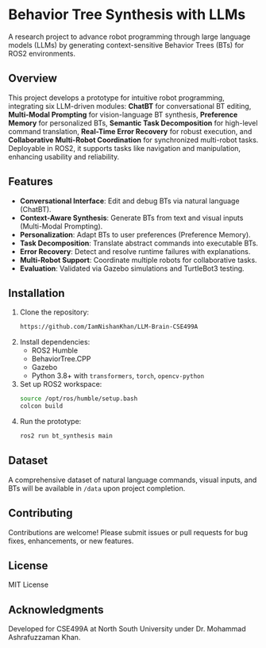 # Behavior Tree Synthesis with LLMs

A research project to advance robot programming through large language models (LLMs) by generating context-sensitive Behavior Trees (BTs) for ROS2 environments.

## Overview
This project develops a prototype for intuitive robot programming, integrating six LLM-driven modules: **ChatBT** for conversational BT editing, **Multi-Modal Prompting** for vision-language BT synthesis, **Preference Memory** for personalized BTs, **Semantic Task Decomposition** for high-level command translation, **Real-Time Error Recovery** for robust execution, and **Collaborative Multi-Robot Coordination** for synchronized multi-robot tasks. Deployable in ROS2, it supports tasks like navigation and manipulation, enhancing usability and reliability.

## Features
- **Conversational Interface**: Edit and debug BTs via natural language (ChatBT).
- **Context-Aware Synthesis**: Generate BTs from text and visual inputs (Multi-Modal Prompting).
- **Personalization**: Adapt BTs to user preferences (Preference Memory).
- **Task Decomposition**: Translate abstract commands into executable BTs.
- **Error Recovery**: Detect and resolve runtime failures with explanations.
- **Multi-Robot Support**: Coordinate multiple robots for collaborative tasks.
- **Evaluation**: Validated via Gazebo simulations and TurtleBot3 testing.

## Installation
1. Clone the repository:
   ```bash
   https://github.com/IamNishanKhan/LLM-Brain-CSE499A
   ```
2. Install dependencies:
   - ROS2 Humble
   - BehaviorTree.CPP
   - Gazebo
   - Python 3.8+ with `transformers`, `torch`, `opencv-python`
3. Set up ROS2 workspace:
   ```bash
   source /opt/ros/humble/setup.bash
   colcon build
   ```
4. Run the prototype:
   ```bash
   ros2 run bt_synthesis main
   ```

## Dataset
A comprehensive dataset of natural language commands, visual inputs, and BTs will be available in `/data` upon project completion.

## Contributing
Contributions are welcome! Please submit issues or pull requests for bug fixes, enhancements, or new features.

## License
MIT License

## Acknowledgments
Developed for CSE499A at North South University under Dr. Mohammad Ashrafuzzaman Khan.
